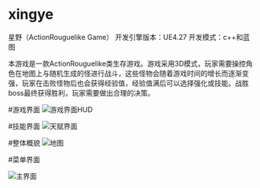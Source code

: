 # xingye
星野（ActionRouguelike Game）
开发引擎版本：UE4.27
开发模式：c++和蓝图

本游戏是一款ActionRouguelike类生存游戏。游戏采用3D模式，玩家需要操控角色在地图上与随机生成的怪进行战斗，这些怪物会随着游戏时间的增长而逐渐变强，玩家在击败怪物后也会获得经验值，经验值满后可以选择强化或技能。战胜boss最终获得胜利，玩家需要做出合理的决策。

#游戏界面
![游戏界面HUD](https://user-images.githubusercontent.com/88623915/222966140-4caed506-7b16-4a9b-b364-4b57a0e55599.png)

#技能界面
![天赋界面](https://user-images.githubusercontent.com/88623915/222966253-8685ce5a-51bb-4ec1-8c92-22f863c10341.png)

#整体概貌
![地图](https://user-images.githubusercontent.com/88623915/222966732-4cf26f2d-8652-4289-9f79-93c8325b1fef.png)

#菜单界面

![主界面](https://user-images.githubusercontent.com/88623915/222966291-13001eb5-cb12-41a4-9280-8a22470cc839.png)
